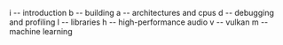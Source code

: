 i -- introduction
b -- building 
a -- architectures and cpus 
d -- debugging and profiling 
l -- libraries
h -- high-performance audio
v -- vulkan
m -- machine learning
